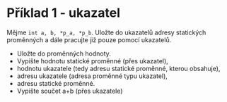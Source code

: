 # Příklad 1 - ukazatel
Mějme `int a, b, *p_a, *p_b`. Uložte do ukazatelů adresy statických proměnných a dále pracujte již pouze pomocí ukazatelů.

- Uložte do proměnných hodnoty.
- Vypište hodnotu statické proměnné (přes ukazatel),
- hodnotu ukazatele (tedy adresu statické proměnné, kterou obsahuje), 
- adresu ukazatele (adresa proměnné typu ukazatel), 
- adresu statické proměnné. 
- Vypište součet a+b (přes ukazatele) 